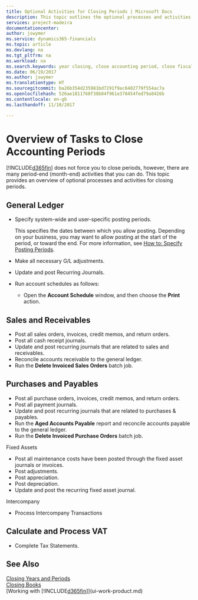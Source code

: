```yaml
---
title: Optional Activities for Closing Periods | Microsoft Docs
description: This topic outlines the optional processes and activities for closing accounting periods in Dynamics 365.
services: project-madeira
documentationcenter: 
author: jswymer
ms.service: dynamics365-financials
ms.topic: article
ms.devlang: na
ms.tgt_pltfrm: na
ms.workload: na
ms.search.keywords: year closing, close accounting period, close fiscal year, aging, creditor payments, vendor payments
ms.date: 06/19/2017
ms.author: jswymer
ms.translationtype: HT
ms.sourcegitcommit: ba26b354d235981bd7291f9ac6402779f554ac7a
ms.openlocfilehash: 526ae1811768f38b04f961e378454fed79a8426b
ms.contentlocale: en-gb
ms.lasthandoff: 11/10/2017

---
```

# <a name="overview-of-tasks-to-close-accounting-periods"></a>Overview of Tasks to Close Accounting Periods
[!INCLUDE[d365fin](includes/d365fin_md.md)] does not force you to close periods, however, there are many period-end (month-end) activities that you can do. This topic provides an overview of optional processes and activities for closing periods.  

## <a name="general-ledger"></a>General Ledger
* Specify system-wide and user-specific posting periods.  

    This specifies the dates between which you allow posting. Depending on your business, you may want to allow posting at the start of the period, or toward the end. For more information, see [How to: Specify Posting Periods](finance-how-specify-posting-periods.md).  
* Make all necessary G/L adjustments.  
* Update and post Recurring Journals.  
  <!--* Process Consolidations-->
* Run account schedules as follows:  
  * Open the **Account Schedule** window, and then choose the **Print** action.  

## <a name="sales-and-receivables"></a>Sales and Receivables
* Post all sales orders, invoices, credit memos, and return orders.  
* Post all cash receipt journals.  
* Update and post recurring journals that are related to sales and receivables.  
* Reconcile accounts receivable to the general ledger.  
* Run the **Delete Invoiced Sales Orders** batch job.  

## <a name="purchases-and-payables"></a>Purchases and Payables
* Post all purchase orders, invoices, credit memos, and return orders.  
* Post all payment journals.  
* Update and post recurring journals that are related to purchases & payables.  
* Run the **Aged Accounts Payable** report and reconcile accounts payable to the general ledger.  
* Run the **Delete Invoiced Purchase Orders** batch job.  

Fixed Assets
* Post all maintenance costs have been posted through the fixed asset journals or invoices.
* Post adjustments.
* Post appreciation.
* Post depreciation.
* Update and post the recurring fixed asset journal.

Intercompany
* Process Intercompany Transactions

## <a name="calculate-and-process-sales-tax"></a>Calculate and Process VAT
* Complete Tax Statements.  

## <a name="see-also"></a>See Also
[Closing Years and Periods](year-close-years-periods.md)  
[Closing Books](year-close-books.md)  
[Working with [!INCLUDE[d365fin](includes/d365fin_md.md)]](ui-work-product.md)

